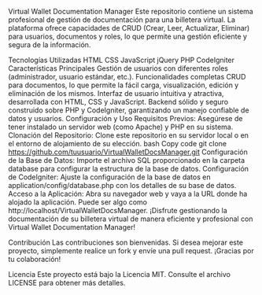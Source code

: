 Virtual Wallet Documentation Manager
Este repositorio contiene un sistema profesional de gestión de documentación para una billetera virtual. La plataforma ofrece capacidades de CRUD (Crear, Leer, Actualizar, Eliminar) para usuarios, documentos y roles, lo que permite una gestión eficiente y segura de la información.

Tecnologías Utilizadas
HTML
CSS
JavaScript
jQuery
PHP
CodeIgniter
Características Principales
Gestión de usuarios con diferentes roles (administrador, usuario estándar, etc.).
Funcionalidades completas CRUD para documentos, lo que permite la fácil carga, visualización, edición y eliminación de los mismos.
Interfaz de usuario intuitiva y atractiva, desarrollada con HTML, CSS y JavaScript.
Backend sólido y seguro construido sobre PHP y CodeIgniter, garantizando un manejo confiable de datos y usuarios.
Configuración y Uso
Requisitos Previos: Asegúrese de tener instalado un servidor web (como Apache) y PHP en su sistema.
Clonación del Repositorio: Clone este repositorio en su servidor local o en el entorno de alojamiento de su elección.
bash
Copy code
git clone https://github.com/tuusuario/VirtualWalletDocsManager.git
Configuración de la Base de Datos: Importe el archivo SQL proporcionado en la carpeta database para configurar la estructura de la base de datos.
Configuración de CodeIgniter: Ajuste la configuración de la base de datos en application/config/database.php con los detalles de su base de datos.
Acceso a la Aplicación: Abra su navegador web y vaya a la URL donde ha alojado la aplicación. Puede ser algo como http://localhost/VirtualWalletDocsManager.
¡Disfrute gestionando la documentación de su billetera virtual de manera eficiente y profesional con Virtual Wallet Documentation Manager!

Contribución
Las contribuciones son bienvenidas. Si desea mejorar este proyecto, simplemente realice un fork y envíe una pull request. ¡Gracias por tu colaboración!

Licencia
Este proyecto está bajo la Licencia MIT. Consulte el archivo LICENSE para obtener más detalles.
